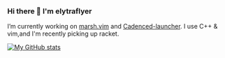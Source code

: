 ### Hi there 👋 I'm elytraflyer

I’m currently working on [marsh.vim](https://github.com/elytraflyer/marsh.vim) and [Cadenced-launcher](https://bitbucket.org/elytraflyer/cadenced-launcher).
I use C++ & vim,and I'm recently picking up racket.

[![My GitHub stats](https://github-readme-stats.vercel.app/api?username=elytraflyer)](https://github.com/anuraghazra/github-readme-stats)
